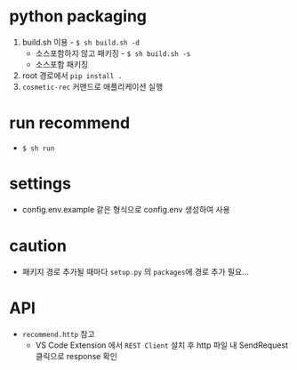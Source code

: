 # python packaging
  1. build.sh 이용
    - `$ sh build.sh -d`
      - 소스포함하지 않고 패키징
    - `$ sh build.sh -s`
      - 소스포함 패키징
  2. root 경로에서 `pip install .`
  3. `cosmetic-rec` 커맨드로 애플리케이션 실행

# run recommend
- `$ sh run`

# settings
- config.env.example 같은 형식으로 config.env 생성하여 사용

# caution
- 패키지 경로 추가될 때마다 `setup.py` 의 `packages`에 경로 추가 필요...

# API
- `recommend.http` 참고
  - VS Code Extension 에서 `REST Client` 설치 후 http 파일 내 SendRequest 클릭으로 response 확인
